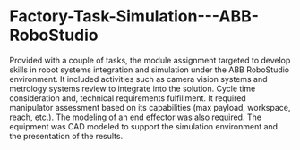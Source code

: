 # Factory-Task-Simulation---ABB-RoboStudio
Provided with a couple of tasks, the module assignment targeted to develop skills in robot systems integration and simulation under the ABB RoboStudio environment. It included activities such as camera vision systems and metrology systems review to integrate into the solution. Cycle time consideration and, technical requirements fulfillment. It required manipulator assessment based on its capabilities (max payload, workspace, reach, etc.). The modeling of an end effector was also required. The equipment was CAD modeled to support the simulation environment and the presentation of the results.
